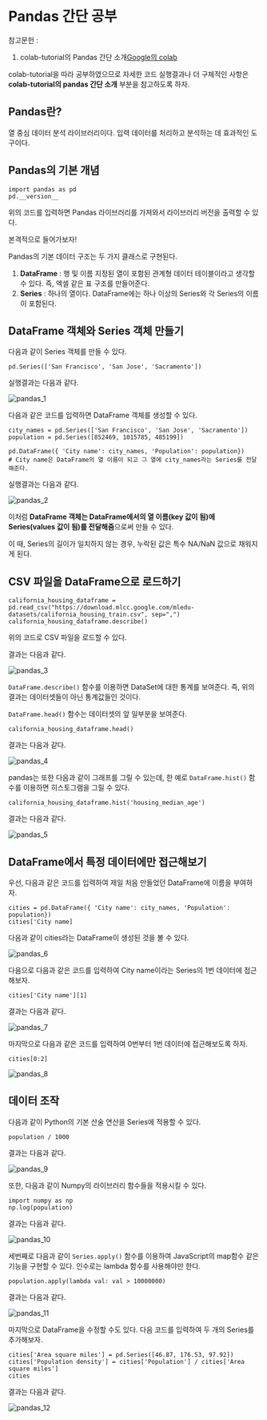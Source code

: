 # Pandas 간단 공부

참고문헌 : 
1. colab-tutorial의 Pandas 간단 소개[Google의 colab](https://colab.research.google.com)

colab-tutorial을 따라 공부하였으므로 자세한 코드 실행결과나 더 구체적인 사항은 **colab-tutorial의 pandas 간단 소개** 부분을 참고하도록 하자.

## Pandas란?

열 중심 데이터 분석 라이브러리이다. 입력 데이터를 처리하고 분석하는 데 효과적인 도구이다.

## Pandas의 기본 개념

    import pandas as pd
    pd.__version__

위의 코드를 입력하면 Pandas 라이브러리를 가져와서 라이브러리 버전을 출력할 수 있다.

본격적으로 들어가보자!

Pandas의 기본 데이터 구조는 두 가지 클래스로 구현된다.

1. **DataFrame** : 행 및 이름 지정된 열이 포함된 관계형 데이터 테이블이라고 생각할 수 있다. 즉, 엑셀 같은 표 구조를 만들어준다.
2. **Series** : 하나의 열이다. DataFrame에는 하나 이상의 Series와 각 Series의 이름이 포함된다.

## DataFrame 객체와 Series 객체 만들기

다음과 같이 Series 객체를 만들 수 있다.

    pd.Series(['San Francisco', 'San Jose', 'Sacramento'])

실행결과는 다음과 같다.

![pandas_1](https://github.com/Se-Hun/DeepLearningStudy/blob/master/programmingStudy/png/pandas_1.PNG)

다음과 같은 코드를 입력하면 DataFrame 객체를 생성할 수 있다.

    city_names = pd.Series(['San Francisco', 'San Jose', 'Sacramento'])
    population = pd.Series([852469, 1015785, 485199])
    
    pd.DataFrame({ 'City name': city_names, 'Population': population})
    # City name은 DataFrame의 열 이름이 되고 그 열에 city_names라는 Series를 전달해준다.

실행결과는 다음과 같다.

![pandas_2](https://github.com/Se-Hun/DeepLearningStudy/blob/master/programmingStudy/png/pandas_2.PNG)

이처럼 **DataFrame 객체는 DataFrame에서의 열 이름(key 값이 됨)에 Series(values 값이 됨)를 전달해줌**으로써 만들 수 있다.

이 때, Series의 길이가 일치하지 않는 경우, 누락된 값은 특수 NA/NaN 값으로 채워지게 된다.

## CSV 파일을 DataFrame으로 로드하기

    california_housing_dataframe = pd.read_csv("https://download.mlcc.google.com/mledu-datasets/california_housing_train.csv", sep=",")
    california_housing_dataframe.describe()

위의 코드로 CSV 파일을 로드할 수 있다.

결과는 다음과 같다.

![pandas_3](https://github.com/Se-Hun/DeepLearningStudy/blob/master/programmingStudy/png/pandas_3.PNG)

`DataFrame.describe()` 함수를 이용하면 DataSet에 대한 통계를 보여준다. 즉, 위의 결과는 데이터셋들이 아닌 통계값들인 것이다.

`DataFrame.head()` 함수는 데이터셋의 앞 일부분을 보여준다.

    california_housing_dataframe.head()

결과는 다음과 같다.

![pandas_4](https://github.com/Se-Hun/DeepLearningStudy/blob/master/programmingStudy/png/pandas_4.PNG)

pandas는 또한 다음과 같이 그래프를 그릴 수 있는데, 한 예로 `DataFrame.hist()` 함수를 이용하면 히스토그램을 그릴 수 있다.

    california_housing_dataframe.hist('housing_median_age')

결과는 다음과 같다.

![pandas_5](https://github.com/Se-Hun/DeepLearningStudy/blob/master/programmingStudy/png/pandas_5.PNG)

## DataFrame에서 특정 데이터에만 접근해보기

우선, 다음과 같은 코드를 입력하여 제일 처음 만들었던 DataFrame에 이름을 부여하자.

    cities = pd.DataFrame({ 'City name': city_names, 'Population': population})
    cities['City name]

다음과 같이 cities라는 DataFrame이 생성된 것을 볼 수 있다.

![pandas_6](https://github.com/Se-Hun/DeepLearningStudy/blob/master/programmingStudy/png/pandas_6.PNG)

다음으로 다음과 같은 코드를 입력하여 City name이라는 Series의 1번 데이터에 접근해보자.

    cities['City name'][1]

결과는 다음과 같다.

![pandas_7](https://github.com/Se-Hun/DeepLearningStudy/blob/master/programmingStudy/png/pandas_7.PNG)

마지막으로 다음과 같은 코드를 입력하여 0번부터 1번 데이터에 접근해보도록 하자.

    cities[0:2]

![pandas_8](https://github.com/Se-Hun/DeepLearningStudy/blob/master/programmingStudy/png/pandas_8.PNG)

## 데이터 조작

다음과 같이 Python의 기본 산술 연산을 Series에 적용할 수 있다.

    population / 1000

결과는 다음과 같다.

![pandas_9](https://github.com/Se-Hun/DeepLearningStudy/blob/master/programmingStudy/png/pandas_9.PNG)

또한, 다음과 같이 Numpy의 라이브러리 함수들을 적용시킬 수 있다.

    import numpy as np
    np.log(population)

결과는 다음과 같다.

![pandas_10](https://github.com/Se-Hun/DeepLearningStudy/blob/master/programmingStudy/png/pandas_10.PNG)

세번째로 다음과 같이 `Series.apply()` 함수를 이용하여 JavaScript의 map함수 같은 기능을 구현할 수 있다. 인수로는 lambda 함수를 사용해야만 한다.

    population.apply(lambda val: val > 10000000)

결과는 다음과 같다.

![pandas_11](https://github.com/Se-Hun/DeepLearningStudy/blob/master/programmingStudy/png/pandas_11.PNG)

마지막으로 DataFrame을 수정할 수도 있다. 다음 코드를 입력하여 두 개의 Series를 추가해보자.

    cities['Area square miles'] = pd.Series([46.87, 176.53, 97.92])
    cities['Population density'] = cities['Population'] / cities['Area square miles']
    cities

결과는 다음과 같다.

![pandas_12](https://github.com/Se-Hun/DeepLearningStudy/blob/master/programmingStudy/png/pandas_12.PNG)

